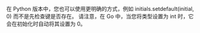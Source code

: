 


在 Python 版本中，您也可以使用更明确的方式，例如
initials.setdefault(initial, 0)
而不是先检查键是否存在。
请注意，在 Go 中，当您将类型设置为 int 时，它会在初始化时自动将其设置为 0。